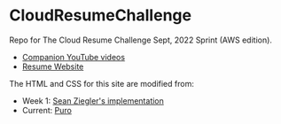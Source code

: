 # CloudResumeChallenge
Repo for The Cloud Resume Challenge Sept, 2022 Sprint (AWS edition).
- [Companion YouTube videos](https://www.youtube.com/playlist?list=PLRBkbp6t5gM1GLxpZ382Egi7IKGIq6jVF)
- [Resume Website](http://www.cumuluscycles.com)


The HTML and CSS for this site are modified from:
- Week 1:  [Sean Ziegler's implementation](https://heyitsalan.com/)
- Current:  [Puro](https://angrystudio.com/themes/puro-free-bootstrap-4-cv-template-for-developer)
